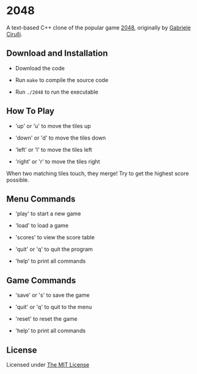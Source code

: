 # 2048

A text-based C++ clone of the popular game [2048](http://gabrielecirulli.github.io/2048/), originally by [Gabriele Cirulli](https://gabrielecirulli.com).


## Download and Installation

- Download the code

- Run `make` to compile the source code

- Run `./2048` to run the executable


## How To Play

- 'up' or 'u' to move the tiles up

- 'down' or 'd' to move the tiles down

- 'left' or 'l' to move the tiles left

- 'right' or 'r' to move the tiles right

When two matching tiles touch, they merge! Try to get the highest score possible.


## Menu Commands

- 'play' to start a new game

- 'load' to load a game

- 'scores' to view the score table

- 'quit' or 'q' to quit the program

- 'help' to print all commands


## Game Commands

- 'save' or 's' to save the game

- 'quit' or 'q' to quit to the menu

- 'reset' to reset the game

- 'help' to print all commands


## License

Licensed under [The MIT License](https://github.com/pratinav/2048/blob/master/LICENSE)